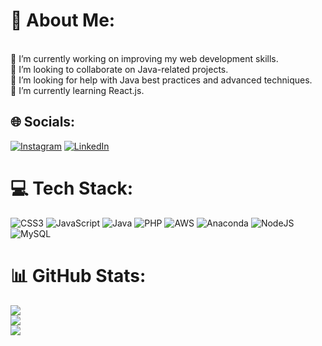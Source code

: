 # 💫 About Me:
<br>🔭 I’m currently working on improving my web development skills.<br>👯 I’m looking to collaborate on Java-related projects.<br>🤝 I’m looking for help with Java best practices and advanced techniques.<br>🌱 I’m currently learning React.js.


## 🌐 Socials:
[![Instagram](https://img.shields.io/badge/Instagram-%23E4405F.svg?logo=Instagram&logoColor=white)](https://instagram.com/bose.rajarshi) [![LinkedIn](https://img.shields.io/badge/LinkedIn-%230077B5.svg?logo=linkedin&logoColor=white)](https://linkedin.com/in/r-bose) 

# 💻 Tech Stack:
![CSS3](https://img.shields.io/badge/css3-%231572B6.svg?style=for-the-badge&logo=css3&logoColor=white) ![JavaScript](https://img.shields.io/badge/javascript-%23323330.svg?style=for-the-badge&logo=javascript&logoColor=%23F7DF1E) ![Java](https://img.shields.io/badge/java-%23ED8B00.svg?style=for-the-badge&logo=java&logoColor=white) ![PHP](https://img.shields.io/badge/php-%23777BB4.svg?style=for-the-badge&logo=php&logoColor=white) ![AWS](https://img.shields.io/badge/AWS-%23FF9900.svg?style=for-the-badge&logo=amazon-aws&logoColor=white) ![Anaconda](https://img.shields.io/badge/Anaconda-%2344A833.svg?style=for-the-badge&logo=anaconda&logoColor=white) ![NodeJS](https://img.shields.io/badge/node.js-6DA55F?style=for-the-badge&logo=node.js&logoColor=white) ![MySQL](https://img.shields.io/badge/mysql-%2300f.svg?style=for-the-badge&logo=mysql&logoColor=white)
# 📊 GitHub Stats:
![](https://github-readme-stats.vercel.app/api?username=RajarshiBose19&theme=gotham&hide_border=false&include_all_commits=true&count_private=false)<br/>
![](https://github-readme-streak-stats.herokuapp.com/?user=RajarshiBose19&theme=gotham&hide_border=false)<br/>
![](https://github-readme-stats.vercel.app/api/top-langs/?username=RajarshiBose19&theme=gotham&hide_border=false&include_all_commits=true&count_private=false&layout=compact)

<!-- Proudly created with GPRM ( https://gprm.itsvg.in ) -->
